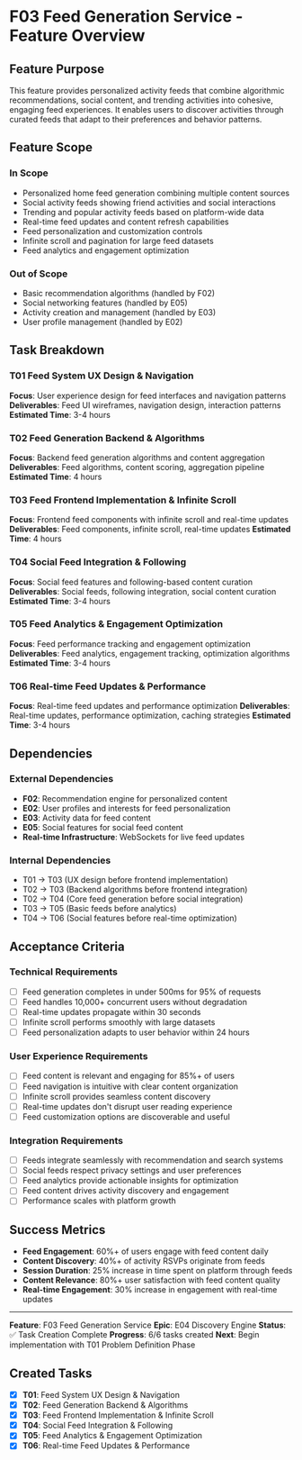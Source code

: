 # F03 Feed Generation Service - Feature Overview

## Feature Purpose

This feature provides personalized activity feeds that combine algorithmic recommendations, social content, and trending activities into cohesive, engaging feed experiences. It enables users to discover activities through curated feeds that adapt to their preferences and behavior patterns.

## Feature Scope

### In Scope
- Personalized home feed generation combining multiple content sources
- Social activity feeds showing friend activities and social interactions
- Trending and popular activity feeds based on platform-wide data
- Real-time feed updates and content refresh capabilities
- Feed personalization and customization controls
- Infinite scroll and pagination for large feed datasets
- Feed analytics and engagement optimization

### Out of Scope
- Basic recommendation algorithms (handled by F02)
- Social networking features (handled by E05)
- Activity creation and management (handled by E03)
- User profile management (handled by E02)

## Task Breakdown

### T01 Feed System UX Design & Navigation
**Focus**: User experience design for feed interfaces and navigation patterns
**Deliverables**: Feed UI wireframes, navigation design, interaction patterns
**Estimated Time**: 3-4 hours

### T02 Feed Generation Backend & Algorithms
**Focus**: Backend feed generation algorithms and content aggregation
**Deliverables**: Feed algorithms, content scoring, aggregation pipeline
**Estimated Time**: 4 hours

### T03 Feed Frontend Implementation & Infinite Scroll
**Focus**: Frontend feed components with infinite scroll and real-time updates
**Deliverables**: Feed components, infinite scroll, real-time updates
**Estimated Time**: 4 hours

### T04 Social Feed Integration & Following
**Focus**: Social feed features and following-based content curation
**Deliverables**: Social feeds, following integration, social content curation
**Estimated Time**: 3-4 hours

### T05 Feed Analytics & Engagement Optimization
**Focus**: Feed performance tracking and engagement optimization
**Deliverables**: Feed analytics, engagement tracking, optimization algorithms
**Estimated Time**: 3-4 hours

### T06 Real-time Feed Updates & Performance
**Focus**: Real-time feed updates and performance optimization
**Deliverables**: Real-time updates, performance optimization, caching strategies
**Estimated Time**: 3-4 hours

## Dependencies

### External Dependencies
- **F02**: Recommendation engine for personalized content
- **E02**: User profiles and interests for feed personalization
- **E03**: Activity data for feed content
- **E05**: Social features for social feed content
- **Real-time Infrastructure**: WebSockets for live feed updates

### Internal Dependencies
- T01 → T03 (UX design before frontend implementation)
- T02 → T03 (Backend algorithms before frontend integration)
- T02 → T04 (Core feed generation before social integration)
- T03 → T05 (Basic feeds before analytics)
- T04 → T06 (Social features before real-time optimization)

## Acceptance Criteria

### Technical Requirements
- [ ] Feed generation completes in under 500ms for 95% of requests
- [ ] Feed handles 10,000+ concurrent users without degradation
- [ ] Real-time updates propagate within 30 seconds
- [ ] Infinite scroll performs smoothly with large datasets
- [ ] Feed personalization adapts to user behavior within 24 hours

### User Experience Requirements
- [ ] Feed content is relevant and engaging for 85%+ of users
- [ ] Feed navigation is intuitive with clear content organization
- [ ] Infinite scroll provides seamless content discovery
- [ ] Real-time updates don't disrupt user reading experience
- [ ] Feed customization options are discoverable and useful

### Integration Requirements
- [ ] Feeds integrate seamlessly with recommendation and search systems
- [ ] Social feeds respect privacy settings and user preferences
- [ ] Feed analytics provide actionable insights for optimization
- [ ] Feed content drives activity discovery and engagement
- [ ] Performance scales with platform growth

## Success Metrics

- **Feed Engagement**: 60%+ of users engage with feed content daily
- **Content Discovery**: 40%+ of activity RSVPs originate from feeds
- **Session Duration**: 25% increase in time spent on platform through feeds
- **Content Relevance**: 80%+ user satisfaction with feed content quality
- **Real-time Engagement**: 30% increase in engagement with real-time updates

---

**Feature**: F03 Feed Generation Service
**Epic**: E04 Discovery Engine
**Status**: ✅ Task Creation Complete
**Progress**: 6/6 tasks created
**Next**: Begin implementation with T01 Problem Definition Phase

## Created Tasks
- [x] **T01**: Feed System UX Design & Navigation
- [x] **T02**: Feed Generation Backend & Algorithms
- [x] **T03**: Feed Frontend Implementation & Infinite Scroll
- [x] **T04**: Social Feed Integration & Following
- [x] **T05**: Feed Analytics & Engagement Optimization
- [x] **T06**: Real-time Feed Updates & Performance
